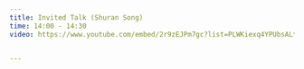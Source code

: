 ```yaml
---
title: Invited Talk (Shuran Song)
time: 14:00 - 14:30
video: https://www.youtube.com/embed/2r9zEJPm7gc?list=PLWKiexq4YPUbsALtVLt9na38Bbx8-cdDo


---
```

